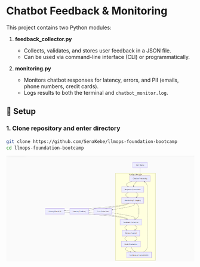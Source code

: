 # Chatbot Feedback & Monitoring

This project contains two Python modules:

1. **feedback_collector.py**

   - Collects, validates, and stores user feedback in a JSON file.
   - Can be used via command-line interface (CLI) or programmatically.

2. **monitoring.py**
   - Monitors chatbot responses for latency, errors, and PII (emails, phone numbers, credit cards).
   - Logs results to both the terminal and `chatbot_monitor.log`.

## 🔧 Setup

### 1. Clone repository and enter directory

```bash
git clone https://github.com/SenaKebe/llmops-foundation-bootcamp
cd llmops-foundation-bootcamp
```

![alt text](image.png)
